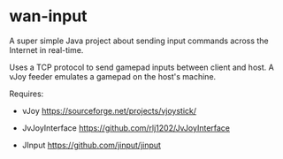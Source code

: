 # wan-input
A super simple Java project about sending input commands across the Internet in real-time.

Uses a TCP protocol to send gamepad inputs between client and host. A vJoy feeder emulates a gamepad on the host's machine. 

Requires:

- vJoy
https://sourceforge.net/projects/vjoystick/

- JvJoyInterface
https://github.com/rlj1202/JvJoyInterface

- JInput
https://github.com/jinput/jinput
